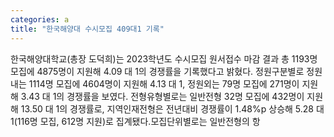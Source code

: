```yaml
---
categories: a
title: "한국해양대 수시모집 409대1 기록"
---
```

한국해양대학교(총장 도덕희)는 2023학년도 수시모집 원서접수 마감 결과 총 1193명 모집에 4875명이 지원해 4.09 대 1의 경쟁률을 기록했다고 밝혔다. 정원구분별로 정원내는 1114명 모집에 4604명이 지원해 4.13 대 1, 정원외는 79명 모집에 271명이 지원해 3.43 대 1의 경쟁률을 보였다. 전형유형별로는 일반전형 32명 모집에 432명이 지원해 13.50 대 1의 경쟁률로, 지역인재전형은 전년대비 경쟁률이 1.48%p 상승해 5.28 대1(116명 모집, 612명 지원)로 집계됐다.모집단위별로는 일반전형의 항